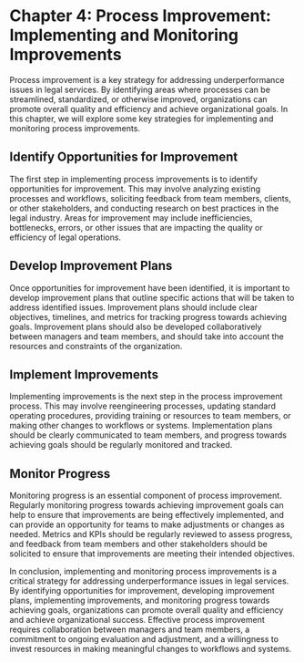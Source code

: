 Chapter 4: Process Improvement: Implementing and Monitoring Improvements
========================================================================

Process improvement is a key strategy for addressing underperformance issues in legal services. By identifying areas where processes can be streamlined, standardized, or otherwise improved, organizations can promote overall quality and efficiency and achieve organizational goals. In this chapter, we will explore some key strategies for implementing and monitoring process improvements.

Identify Opportunities for Improvement
--------------------------------------

The first step in implementing process improvements is to identify opportunities for improvement. This may involve analyzing existing processes and workflows, soliciting feedback from team members, clients, or other stakeholders, and conducting research on best practices in the legal industry. Areas for improvement may include inefficiencies, bottlenecks, errors, or other issues that are impacting the quality or efficiency of legal operations.

Develop Improvement Plans
-------------------------

Once opportunities for improvement have been identified, it is important to develop improvement plans that outline specific actions that will be taken to address identified issues. Improvement plans should include clear objectives, timelines, and metrics for tracking progress towards achieving goals. Improvement plans should also be developed collaboratively between managers and team members, and should take into account the resources and constraints of the organization.

Implement Improvements
----------------------

Implementing improvements is the next step in the process improvement process. This may involve reengineering processes, updating standard operating procedures, providing training or resources to team members, or making other changes to workflows or systems. Implementation plans should be clearly communicated to team members, and progress towards achieving goals should be regularly monitored and tracked.

Monitor Progress
----------------

Monitoring progress is an essential component of process improvement. Regularly monitoring progress towards achieving improvement goals can help to ensure that improvements are being effectively implemented, and can provide an opportunity for teams to make adjustments or changes as needed. Metrics and KPIs should be regularly reviewed to assess progress, and feedback from team members and other stakeholders should be solicited to ensure that improvements are meeting their intended objectives.

In conclusion, implementing and monitoring process improvements is a critical strategy for addressing underperformance issues in legal services. By identifying opportunities for improvement, developing improvement plans, implementing improvements, and monitoring progress towards achieving goals, organizations can promote overall quality and efficiency and achieve organizational success. Effective process improvement requires collaboration between managers and team members, a commitment to ongoing evaluation and adjustment, and a willingness to invest resources in making meaningful changes to workflows and systems.
